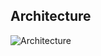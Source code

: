 ## Architecture

![Architecture](https://user-images.githubusercontent.com/45622720/115150330-7a6d2580-a085-11eb-8ff9-525ba88abc1b.jpg)
